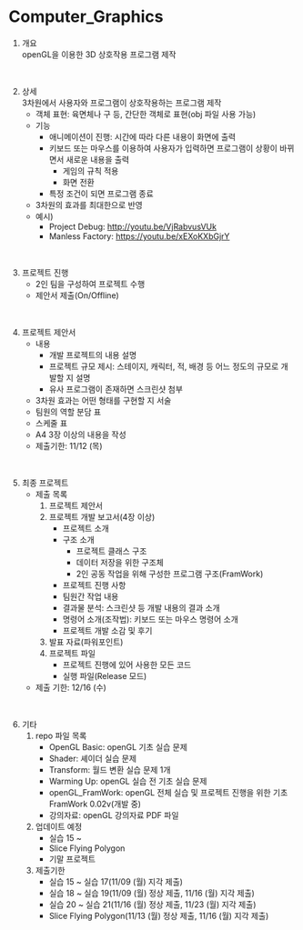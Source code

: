 # Computer_Graphics

1. 개요<br>
	openGL을 이용한 3D 상호작용 프로그램 제작
<br>

2. 상세<br>
	3차원에서 사용자와 프로그램이 상호작용하는 프로그램 제작
	+ 객체 표현: 육면체나 구 등, 간단한 객체로 표현(obj 파일 사용 가능)
	+ 기능
		* 애니메이션이 진행: 시간에 따라 다른 내용이 화면에 출력
		* 키보드 또는 마우스를 이용하여 사용자가 입력하면 프로그램이 상황이 바뀌면서 새로운 내용을 출력
			- 게임의 규칙 적용
			- 화면 전환
		* 특정 조건이 되면 프로그램 종료
	+ 3차원의 효과를 최대한으로 반영
	+ 예시)
		* Project Debug: http://youtu.be/VjRabvusVUk
		* Manless Factory: https://youtu.be/xEXoKXbGjrY
<br>

3. 프로젝트 진행
	+ 2인 팀을 구성하여 프로젝트 수행
	+ 제안서 제출(On/Offline)
<br>

4. 프로젝트 제안서
	+ 내용
		* 개발 프로젝트의 내용 설명
		* 프로젝트 규모 제시: 스테이지, 캐릭터, 적, 배경 등 어느 정도의 규모로 개발할 지 설명
		* 유사 프로그램이 존재하면 스크린샷 첨부
	+ 3차원 효과는 어떤 형태를 구현할 지 서술
	+ 팀원의 역할 분담 표
	+ 스케줄 표
	+ A4 3장 이상의 내용을 작성
	+ 제출기한: 11/12 (목)
<br>

5. 최종 프로젝트
	+ 제출 목록
		1. 프로젝트 제안서
		2. 프로젝트 개발 보고서(4장 이상)
			+ 프로젝트 소개
			+ 구조 소개
				* 프로젝트 클래스 구조
				* 데이터 저장을 위한 구조체
				* 2인 공동 작업을 위해 구성한 프로그램 구조(FramWork)
			+ 프로젝트 진행 사항
			+ 팀원간 작업 내용
			+ 결과물 분석: 스크린샷 등 개발 내용의 결과 소개
			+ 명령어 소개(조작법): 키보드 또는 마우스 명령어 소개
			+ 프로젝트 개발 소감 및 후기
		3. 발표 자료(파워포인트)
		4. 프로젝트 파일
			+ 프로젝트 진행에 있어 사용한 모든 코드
			+ 실행 파일(Release 모드)
	+ 제출 기한: 12/16 (수)
<br>

6. 기타
	1. repo 파일 목록
		+ OpenGL Basic: openGL 기초 실습 문제
		+ Shader: 셰이더 실습 문제
		+ Transform: 월드 변환 실습 문제 1개
		+ Warming Up: openGL 실습 전 기초 실습 문제
		+ openGL_FramWork: openGL 전체 실습 및 프로젝트 진행을 위한 기초 FramWork 0.02v(개발 중)
		+ 강의자료: openGL 강의자료 PDF 파일
	2. 업데이트 예정
		+ 실습 15 ~ 
		+ Slice Flying Polygon
		+ 기말 프로젝트  
	3. 제출기한
		+ 실습 15 ~ 실습 17(11/09 (월) 지각 제출)
		+ 실습 18 ~ 실습 19(11/09 (월) 정상 제출, 11/16 (월) 지각 제출)
		+ 실습 20 ~ 실습 21(11/16 (월) 정상 제출, 11/23 (월) 지각 제출)
		+ Slice Flying Polygon(11/13 (월) 정상 제출, 11/16 (월) 지각 제출)
